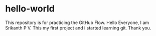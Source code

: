 # hello-world
This repository is for practicing the GitHub Flow.
Hello Everyone, I am Srikanth P V. This my  first project and i started learning git.
Thank you.
